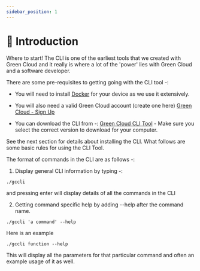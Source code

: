 ```yaml
---
sidebar_position: 1
---
```


# 🧩 Introduction

Where to start! The CLI is one of the earliest tools that we created with Green Cloud and it really is where a lot of the 'power' lies with Green Cloud and a software developer.

There are some pre-requisites to getting going with the CLI tool -:

-   You will need to install [Docker](https://www.docker.com/) for your device as we use it extensively.

-   You will also need a valid Green Cloud account (create one here) [Green Cloud - Sign Up](https://app.greencloudcomputing.io/signup)

-   You can download the CLI from -: [Green Cloud CLI Tool](https://dl.greencloudcomputing.io/gccli) - Make sure you select the correct version to download for your computer.

See the next section for details about installing the CLI. What follows are some basic rules for using the CLI Tool.

The format of commands in the CLI are as follows -:

1. Display general CLI information by typing -:

```
./gccli
```

and pressing enter will display details of all the commands in the CLI

2. Getting command specific help by adding --help after the command name.

```
./gccli 'a command' --help
```

Here is an example

```
./gccli function --help
```

This will display all the parameters for that particular command and often an example usage of it as well.
